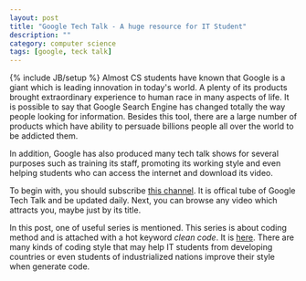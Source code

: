 ```yaml
---
layout: post
title: "Google Tech Talk - A huge resource for IT Student"
description: ""
category: computer science
tags: [google, teck talk]
---
```

{% include JB/setup %}
Almost CS students have known that Google is a giant which is leading innovation in today's world. A plenty of its products brought extraordinary experience to human race in many aspects of life. It is possible to say that Google Search Engine has changed totally the way people looking for information. Besides this tool, there are a large number of products which have ability to persuade billions people all over the world to be addicted them.

In addition, Google has also produced many tech talk shows for several purposes such as training its staff, promoting its working style and even helping students who can access the internet and download its video. 

To begin with, you should subscribe [this channel](http://www.youtube.com/user/GoogleTechTalks?feature=watch). It is offical tube of Google Tech Talk and be updated daily. Next, you can browse any video which attracts you, maybe just by its title. 

In this post, one of useful series is mentioned. This series is about coding method and is attached with a hot keyword _clean code_. It is [here](http://www.youtube.com/watch?feature=player_embedded&v=4F72VULWFvc). There are many kinds of coding style that may help IT students from developing countries or even students of industrialized nations improve their style when generate code.
